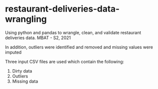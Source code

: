 # restaurant-deliveries-data-wrangling
Using python and pandas to wrangle, clean, and validate restaurant deliveries data. MBAT - S2, 2021

In addition, outliers were identified and removed and missing values were imputed

Three input CSV files are used which contain the following:

1. Dirty data
2. Outliers
3. Missing data

